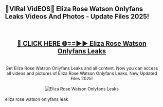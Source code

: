 <h2>🔴VIRal VidEOS🔴 Eliza Rose Watson Onlyfans Leaks Videos And Photos - Update Files 2025!</h2>
<br>
<div align="center">
<h2><a href="https://virallinks.top/odZfE0" rel="nofollow">🔴 CLICK HERE 🌐==►► Eliza Rose Watson Onlyfans Leaks</a></h2>
<br>
Get Eliza Rose Watson Onlyfans Leaks and all content. Now you can access all videos and pictures of Eliza Rose Watson Onlyfans Leaks. New Updated Files 2025!
<br>
<br>
<a href="https://virallinks.top/odZfE0" rel="nofollow" data-target="animated-image.originalLink"><img src="https://i.imgur.com/dJHk4Zq.gif)" alt="Eliza Rose Watson Onlyfans Leaks" style="max-width: 100%; display: inline-block;" data-target="animated-image.originalImage"></a>
</div>
<br>
eliza rose watson onlyfans leak